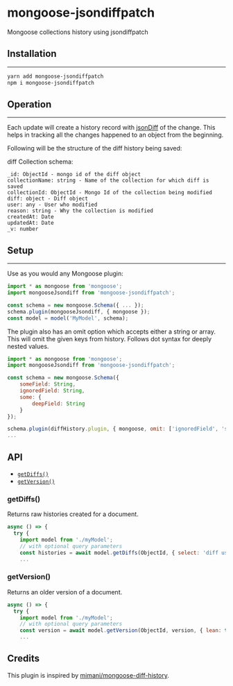mongoose-jsondiffpatch
=============

Mongoose collections history using jsondiffpatch
## Installation
---------------
``` sh
yarn add mongoose-jsondiffpatch
npm i mongoose-jsondiffpatch
```

## Operation
---------------
Each update will create a history record with [jsonDiff](https://github.com/benjamine/jsondiffpatch) of the change. This helps in tracking all the changes happened to an object from the beginning.

Following will be the structure of the diff history being saved:


diff Collection schema:

```
_id: ObjectId - mongo id of the diff object
collectionName: string - Name of the collection for which diff is saved
collectionId: ObjectId - Mongo Id of the collection being modified
diff: object - Diff object
user: any - User who modified
reason: string - Why the collection is modified
createdAt: Date
updatedAt: Date
_v: number
```

## Setup
---------------
Use as you would any Mongoose plugin:

```js
import * as mongoose from 'mongoose';
import mongooseJsondiff from 'mongoose-jsondiffpatch';

const schema = new mongoose.Schema({ ... });
schema.plugin(mongooseJsondiff, { mongoose });
const model = model('MyModel', schema);
```

The plugin also has an omit option which accepts either a string or array. This will omit the given
keys from history. Follows dot syntax for deeply nested values.

```js
import * as mongoose from 'mongoose';
import mongooseJsondiff from 'mongoose-jsondiffpatch';

const schema = new mongoose.Schema({
    someField: String,
    ignoredField: String,
    some: {
        deepField: String
    }
});

schema.plugin(diffHistory.plugin, { mongoose, omit: ['ignoredField', 'some.deepField'] });
...
```

## API
* [`getDiffs()`](#getDiffs)
* [`getVersion()`](#getVersion)

### getDiffs()
Returns raw histories created for a document.


```js
async () => {
  try {
    import model from './myModel';
    // with optional query parameters
    const histories = await model.getDiffs(ObjectId, { select: 'diff user' });
    ...
```

### getVersion()
Returns an older version of a document.
```js
async () => {
  try {
    import model from './myModel';
    // with optional query parameters
    const version = await model.getVersion(ObjectId, version, { lean: true });
    ...
```

## Credits
This plugin is inspired by [mimani/mongoose-diff-history](https://github.com/mimani/mongoose-diff-history).
